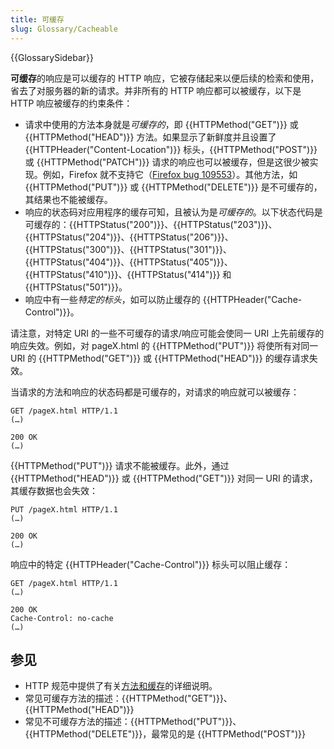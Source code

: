```yaml
---
title: 可缓存
slug: Glossary/Cacheable
---
```


{{GlossarySidebar}}

**可缓存**的响应是可以缓存的 HTTP 响应，它被存储起来以便后续的检索和使用，省去了对服务器的新的请求。并非所有的 HTTP 响应都可以被缓存，以下是 HTTP 响应被缓存的约束条件：

- 请求中使用的方法本身就是*可缓存的*，即 {{HTTPMethod("GET")}} 或 {{HTTPMethod("HEAD")}} 方法。如果显示了新鲜度并且设置了 {{HTTPHeader("Content-Location")}} 标头，{{HTTPMethod("POST")}} 或 {{HTTPMethod("PATCH")}} 请求的响应也可以被缓存，但是这很少被实现。例如，Firefox 就不支持它（[Firefox bug 109553](https://bugzil.la/109553)）。其他方法，如 {{HTTPMethod("PUT")}} 或 {{HTTPMethod("DELETE")}} 是不可缓存的，其结果也不能被缓存。
- 响应的状态码对应用程序的缓存可知，且被认为是*可缓存的*。以下状态代码是可缓存的：{{HTTPStatus("200")}}、{{HTTPStatus("203")}}、{{HTTPStatus("204")}}、{{HTTPStatus("206")}}、{{HTTPStatus("300")}}、{{HTTPStatus("301")}}、{{HTTPStatus("404")}}、{{HTTPStatus("405")}}、{{HTTPStatus("410")}}、{{HTTPStatus("414")}} 和 {{HTTPStatus("501")}}。
- 响应中有一些*特定的标头*，如可以防止缓存的 {{HTTPHeader("Cache-Control")}}。

请注意，对特定 URI 的一些不可缓存的请求/响应可能会使同一 URI 上先前缓存的响应失效。例如，对 pageX.html 的 {{HTTPMethod("PUT")}} 将使所有对同一 URI 的 {{HTTPMethod("GET")}} 或 {{HTTPMethod("HEAD")}} 的缓存请求失效。

当请求的方法和响应的状态码都是可缓存的，对请求的响应就可以被缓存：

```http
GET /pageX.html HTTP/1.1
(…)

200 OK
(…)
```

{{HTTPMethod("PUT")}} 请求不能被缓存。此外，通过 {{HTTPMethod("HEAD")}} 或 {{HTTPMethod("GET")}} 对同一 URI 的请求，其缓存数据也会失效：

```http
PUT /pageX.html HTTP/1.1
(…)

200 OK
(…)
```

响应中的特定 {{HTTPHeader("Cache-Control")}} 标头可以阻止缓存：

```http
GET /pageX.html HTTP/1.1
(…)

200 OK
Cache-Control: no-cache
(…)
```

## 参见

- HTTP 规范中提供了有关[方法和缓存](https://httpwg.org/specs/rfc9110.html#rfc.section.9.2.3)的详细说明。
- 常见可缓存方法的描述：{{HTTPMethod("GET")}}、{{HTTPMethod("HEAD")}}
- 常见不可缓存方法的描述：{{HTTPMethod("PUT")}}、{{HTTPMethod("DELETE")}}，最常见的是 {{HTTPMethod("POST")}}
